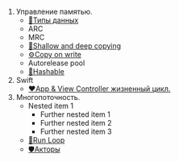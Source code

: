 1. Управление памятью.
   - [📝Типы данных](https://github.com/SomeStay07/iOS-Developer-Roadmap/blob/main/Data%20type.md)
   - ARC
   - MRC
   - [🔐Shallow and deep copying](https://github.com/SomeStay07/iOS-Developer-Roadmap/blob/main/Shallow%20and%20deep%20copying.md)
   - [⚙️Copy on write](https://github.com/SomeStay07/iOS-Developer-Roadmap/blob/main/Copy%20on%20write.md)
   - Autorelease pool
   - [🎋Hashable](https://github.com/SomeStay07/iOS-Developer-Roadmap/blob/main/Hashable.md)
1. Swift
   - [❤️App & View Controller жизненный цикл.]()
3. Многопоточность.
   - Nested item 1
      - Further nested item 1
      - Further nested item 2
      - Further nested item 3
   - [🔑Run Loop](https://github.com/SomeStay07/iOS-Developer-Roadmap/blob/main/Run%20loops.md)
   - [🛡Акторы](https://github.com/SomeStay07/iOS-Developer-Roadmap/blob/main/Actors.md)
